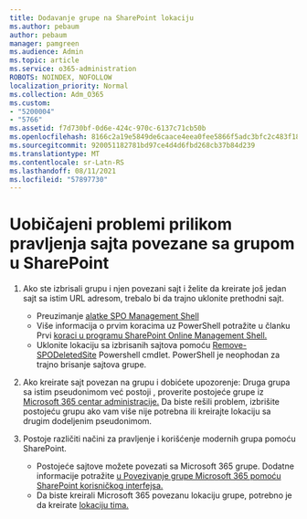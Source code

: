 ```yaml
---
title: Dodavanje grupe na SharePoint lokaciju
ms.author: pebaum
author: pebaum
manager: pamgreen
ms.audience: Admin
ms.topic: article
ms.service: o365-administration
ROBOTS: NOINDEX, NOFOLLOW
localization_priority: Normal
ms.collection: Adm_O365
ms.custom:
- "5200004"
- "5766"
ms.assetid: f7d730bf-0d6e-424c-970c-6137c71cb50b
ms.openlocfilehash: 8166c2a19e5849de6caace4eea0fee5866f5adc3bfc2c483f18fc788c1bf2fa9
ms.sourcegitcommit: 920051182781bd97ce4d4d6fbd268cb37b84d239
ms.translationtype: MT
ms.contentlocale: sr-Latn-RS
ms.lasthandoff: 08/11/2021
ms.locfileid: "57897730"
---
```

# <a name="common-issues-when-creating-a-group-connected-site-in-sharepoint"></a>Uobičajeni problemi prilikom pravljenja sajta povezane sa grupom u SharePoint

1. Ako ste izbrisali grupu i njen povezani sajt i želite da kreirate još jedan sajt sa istim URL adresom, trebalo bi da trajno uklonite prethodni sajt.

   - Preuzimanje [alatke SPO Management Shell](https://support.office.com/article/introduction-to-the-sharepoint-online-management-shell-c16941c3-19b4-4710-8056-34c034493429)
   - Više informacija o prvim koracima uz PowerShell potražite u članku Prvi [koraci u programu SharePoint Online Management Shell.](https://docs.microsoft.com/powershell/module/sharepoint-online/remove-sposite)
   - Uklonite lokaciju sa izbrisanih sajtova pomoću [Remove-SPODeletedSite](https://docs.microsoft.com/powershell/module/sharepoint-online/remove-sposite?view=sharepoint-ps) Powershell cmdlet. PowerShell je neophodan za trajno brisanje sajtova grupe.

1. Ako kreirate sajt povezan na grupu i dobićete upozorenje: Druga grupa sa istim pseudonimom već postoji , proverite postojeće grupe iz [Microsoft 365 centar administracije.](https://admin.microsoft.com/AdminPortal/Home#/groups) Da biste rešili problem, izbrišite postojeću grupu ako vam više nije potrebna ili kreirajte lokaciju sa drugim dodeljenim pseudonimom.

1. Postoje različiti načini za pravljenje i korišćenje modernih grupa pomoću SharePoint.

   - Postojeće sajtove možete povezati sa Microsoft 365 grupe. Dodatne informacije potražite [u Povezivanje grupe Microsoft 365 pomoću SharePoint korisničkog interfejsa.](https://docs.microsoft.com/sharepoint/dev/transform/modernize-connect-to-office365-group#connect-an-office-365-group-using-the-sharepoint-user-interface)
   - Da biste kreirali Microsoft 365 povezanu lokaciju grupe, potrebno je da kreirate [lokaciju tima.](https://admin.microsoft.com/sharepoint)
